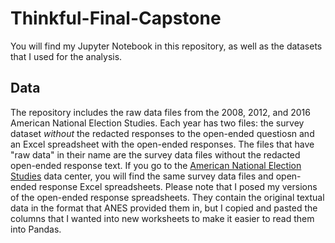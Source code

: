 # Thinkful-Final-Capstone
You will find my Jupyter Notebook in this repository, as well as the datasets that I used for the analysis. 

## Data

The repository includes the raw data files from the 2008, 2012, and 2016 American National Election Studies. Each year has two files: the survey dataset *without* the redacted responses to the open-ended questiosn and an Excel spreadsheet with the open-ended responses. The files that have "raw data" in their name are the survey data files without the redacted open-ended response text. If you go to the [American National Election Studies](https://electionstudies.org/data-center/) data center, you will find the same survey data files and open-ended response Excel spreadsheets. Please note that I posed my versions of the open-ended response spreadsheets. They contain the original textual data in the format that ANES provided them in, but I copied and pasted the columns that I wanted into new worksheets to make it easier to read them into Pandas. 
